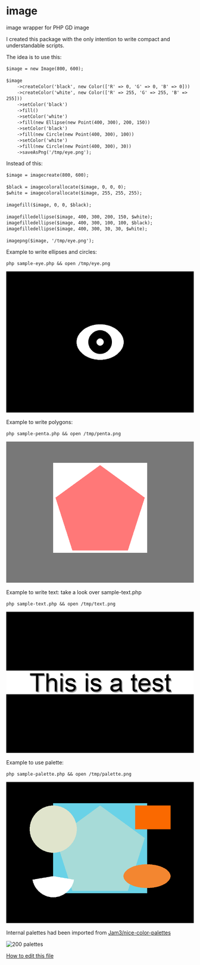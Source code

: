 # image

image wrapper for PHP GD image

I created this package with the only intention to write compact and understandable scripts.

The idea is to use this:

```
$image = new Image(800, 600);

$image
    ->createColor('black', new Color(['R' => 0, 'G' => 0, 'B' => 0]))
    ->createColor('white', new Color(['R' => 255, 'G' => 255, 'B' => 255]))
    ->setColor('black')
    ->fill()
    ->setColor('white')
    ->fill(new Ellipse(new Point(400, 300), 200, 150))
    ->setColor('black')
    ->fill(new Circle(new Point(400, 300), 100))
    ->setColor('white')
    ->fill(new Circle(new Point(400, 300), 30))
    ->saveAsPng('/tmp/eye.png');
```

Instead of this:

```
$image = imagecreate(800, 600);

$black = imagecolorallocate($image, 0, 0, 0); 
$white = imagecolorallocate($image, 255, 255, 255);
 
imagefill($image, 0, 0, $black);
 
imagefilledellipse($image, 400, 300, 200, 150, $white);
imagefilledellipse($image, 400, 300, 100, 100, $black);
imagefilledellipse($image, 400, 300, 30, 30, $white);

imagepng($image, '/tmp/eye.png');
```

Example to write ellipses and circles:

```
php sample-eye.php && open /tmp/eye.png
```

![Eye example](/doc/eye.png)

Example to write polygons:

```
php sample-penta.php && open /tmp/penta.png
```

![Polygon example](/doc/penta.png)

Example to write text: take a look over sample-text.php

```
php sample-text.php && open /tmp/text.png
```

![Text example](/doc/text.png)

Example to use palette:

```
php sample-palette.php && open /tmp/palette.png
```

![Palette example](/doc/palette.png)

Internal palettes had been imported from [Jam3/nice-color-palettes](https://github.com/Jam3/nice-color-palettes)

![200 palettes](https://camo.githubusercontent.com/d21f9ee0b3a4ba5dc5fe9b02a3cedb9da686cd3b/68747470733a2f2f692e696d6775722e636f6d2f5859594d3471702e706e67)


[How to edit this file](https://github.com/adam-p/markdown-here/wiki/Markdown-Cheatsheet)


